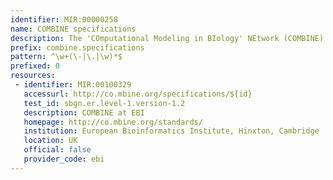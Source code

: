```yaml
---
identifier: MIR:00000258
name: COMBINE specifications
description: The 'COmputational Modeling in BIology' NEtwork (COMBINE) is an initiative to coordinate the development of the various community standards and formats for computational models, initially in Systems Biology and related fields. This collection pertains to specifications of the standard formats developed by the Computational Modeling in Biology Network.
prefix: combine.specifications
pattern: ^\w+(\-|\.|\w)*$
prefixed: 0
resources:
 - identifier: MIR:00100329
   accessurl: http://co.mbine.org/specifications/${id}
   test_id: sbgn.er.level-1.version-1.2
   description: COMBINE at EBI
   homepage: http://co.mbine.org/standards/
   institution: European Bioinformatics Institute, Hinxton, Cambridge
   location: UK
   official: false
   provider_code: ebi
---
```

